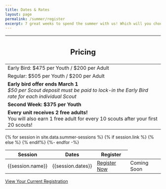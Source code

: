 ```yaml
---
title: Dates & Rates
layout: page
permalink: /summer/register
excerpt: 7 great weeks to spend the summer with us! Which will you choose?
---
```


<div class="row">
  <div class="col">
    <table class="table table-striped my-3 ">
      <thead class="text-center">
        <tr>
          <th scope="col"><h2 class="my-0">Pricing</h2></th>
        </tr>
      </thead>
      <tbody class="text-center">
          <tr>
            <td>Early Bird: $475 per Youth / $200 per Adult</td>
          </tr>
          <tr>
            <td>Regular: $505 per Youth / $200 per Adult</td>
          </tr>
          <tr>
            <td>
              <strong>Early bird offer ends March 1</strong><br>
              <em>$50 per Scout deposit must be paid to lock-in the Early Bird rate for each individual Scout</em>
            </td>
          </tr>
          <tr>
            <td><strong>Second Week: $375 per Youth</strong></td>
          </tr>
          <tr>
            <td><strong>Every unit receives 2 free adults!</strong><br>You will also earn 1 free adult for every 10 scouts after your first 20 scouts!</td>
          </tr>
      </tbody>
    </table>
  </div>
  <div class="col">
    <table class="table table-striped my-3 text-center">
      <thead>
        <tr>
          <th scope="col">Session</th>
          <th scope="col">Dates</th>
          <th scope="col">Register</th>
        </tr>
      </thead>
      <tbody>
      {% for session in site.data.summer-sessions %}
        <tr>
          <td>{{session.name}}</td>
          <td>{{session.dates}}</td>
          {% if session.link %}
            <td><a class="btn btn-primary btn-block" href="{{session.link}}" target="_blank">Register Now</a></td>
          {% else %}
            <td>Coming Soon</td>
          {% endif%}
        </tr>
      {%- endfor -%}
      </tbody>
    </table>
    <div class="text-center">
      <a role="button" class="btn btn-primary btn-lg" href="https://scoutingevent.com/525-52835">View Your Current Registration</a>
    </div>
  </div>
</div>
